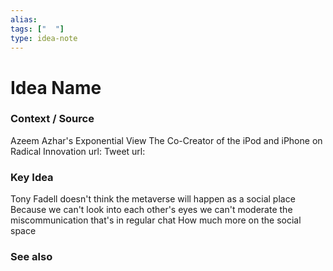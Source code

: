 ```yaml
---
alias: 
tags: ["  "]
type: idea-note
---
```

# Idea Name

### Context / Source
Azeem Azhar's Exponential View
The Co-Creator of the iPod and iPhone on Radical Innovation
url: 
Tweet url: 

### Key Idea

Tony Fadell doesn't think the metaverse will happen as a social place
Because we can't look into each other's eyes
we can't moderate the miscommunication that's in regular chat
How much more on the social space

### See also
